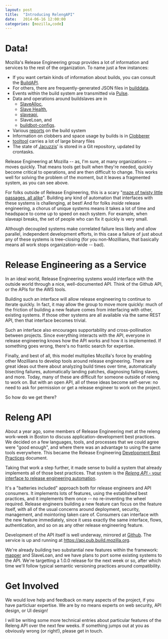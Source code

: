 ```yaml
---
layout: post
title:  "Introducing RelengAPI"
date:   2014-06-16 12:00:00
categories: [mozilla,code]
---
```


# Data! #

Mozilla's Release Engineering group provides a lot of information and services to the rest of the organization.
To name just a few instances:

* If you want certain kinds of information about builds, you can consult the [BuildAPI](https://secure.pub.build.mozilla.org/buildapi/).
* For others, there are frequently-generated JSON files in [builddata](https://secure.pub.build.mozilla.org/builddata/).
* Events within the build system are transmitted via [Pulse](http://pulse.mozilla.org/).
* Data and operations around buildslaves are in
  * [SlaveAlloc](https://wiki.mozilla.org/ReleaseEngineering/Applications/Slavealloc),
  * [Slave Health](https://wiki.mozilla.org/ReleaseEngineering/Slave_Health),
  * [slaveapi](http://mozilla-slaveapi.readthedocs.org/en/latest/),
  * SlaveLoan, and 
  * [buildbot-configs](http://mxr.mozilla.org/build/source/buildbot-configs/mozilla/production_config.py).
* Various [reports](https://secure.pub.build.mozilla.org/builddata/reports/) on the build system
* Information on clobbers and space usage by builds is in [Clobberer](https://wiki.mozilla.org/ReleaseEngineering/Applications/Clobberer)
* [tooltool](https://wiki.mozilla.org/ReleaseEngineering/Applications/Tooltool) carries a lot of large binary files
* The state of [Jacuzzis](http://atlee.ca/blog/posts/initial-jacuzzi-results.html)' is stored in a Git repository, updated by crontasks.

Release Engineering at Mozilla -- as, I'm sure, at many organizations -- moves quickly.
That means tools get built when they're needed, quickly become critical to operations, and are then difficult to change.
This works well for solving the problem of the moment, but it leaves a fragmented system, as you can see above.

For folks outside of Release Engineering, this is a scary "[maze of twisty little passages, all alike](http://en.wikipedia.org/wiki/Colossal_Cave_Adventure)".
Building any kind of automation that interfaces with these systems is challenging, at best!
And for folks *inside* release engineering, a chorus of unique systems means it takes a lot of time and headspace to come up to speed on each system.
For example, when slaveapi breaks, the set of people who can fix it quickly is very small.

Although decoupled systems make correlated failure less likely and allow parallel, independent development efforts, in this case a failure of just about any of these systems is tree-closing (for you non-Mozillians, that basically means all work stops organization-wide -- bad).

# Release Engineering as a Service #

In an ideal world, Release Engineering systems would interface with the outside world through a nice, well-documented API.
Think of the Github API, or the APIs for the AWS tools.

Building such an interface will allow release engineering to continue to iterate quickly.
In fact, it may allow the group to move more quickly: much of the friction of building a new feature comes from interfacing with other, existing systems.
If those other systems are all available via the same REST API, then that interface becomes trivial.

Such an interface also encourages supportability and cross-pollination between projects.
Since everything interacts with the API, everyone in release engineering knows how the API works and how it is implemented.
If something goes wrong, there's no frantic search for expertise.

Finally, and best of all, this model multiplies Mozilla's force by enabling other Mozillians to develop tools around release engineering.
There are great ideas out there about analyzing build times over time, automatically bisecting failures, automatically landing patches, diagnosing failing slaves, and more.
Today, many of these are difficult for someone outside of releng to work on.
But with an open API, all of these ideas become self-serve: no need to ask for permission or get a release engineer to work on the project.

So how do we get there?

# Releng API #

About a year ago, some members of Release Engineering met at the releng work-week in Boston to discuss application-development best practices.
We decided on a few languages, tools, and processes that we could agree were "good enough", and where there was an advantage to using the same tools everywhere.
This became the Release Engineering [Development Best Practices](https://wiki.mozilla.org/ReleaseEngineering/Development_Best_Practices) document.

Taking that work a step further, it made sense to build a system that already implements all of those best practices.
That system is the [*Releng API* - your interface to release engineering automation](https://wiki.mozilla.org/ReleaseEngineering/Applications/RelengAPI).

It's a "batteries included" approach both for release engineers and API consumers.
It implements lots of features, using the established best practices, and it implements them once -- no re-inventing the wheel required.
Release engineers building a new feature can focus on the feature itself, with all of the usual concerns around deployment, security, management, and mointoring taken care of.
Consumers can interface with the new feature immediately, since it uess exactly the same interface, flows, authentication, and so on as any other release engineering feature.

Development of the API itself is well underway, mirrored at [Github](https://github.com/mozilla/build-relengapi).
The service is up and running at https://api.pub.build.mozilla.org.

We're already building two substantial new features within the framework: [mapper](https://github.com/petemoore/mapper/) and SlaveLoan, and we have plans to port some existing systems to the API.
We're targetting a 1.0.0 release for the next week or so, after which time we'll follow typical semantic versioning practices around compatibility.

# Get Involved #

We would love help and feedback on many aspects of the project, if you have particluar expertise.
We are by no means experts on web security, API design, or UI design!

I will be writing some more technical entries about particular features of the Releng API over the next few weeks.
If something jumps out at you as obviously wrong (or right!), please get in touch.

